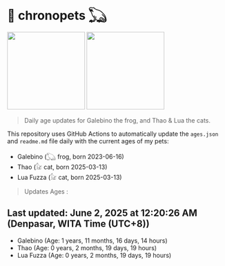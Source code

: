 # 🐾 chronopets 𓆏
<img src="https://github.com/user-attachments/assets/802b3632-7c4b-4232-a3a0-8b1d8fa6f04d" widht=180 height=180 >
<img src="https://github.com/user-attachments/assets/16687005-7ebb-4607-be57-0c8e528fed06" widht=180 height=180 >

> Daily age updates for Galebino the frog, and Thao & Lua the cats.

This repository uses GitHub Actions to automatically update the `ages.json` and `readme.md` file daily with the current ages of my pets: <br>
- Galebino (𓆏 frog, born 2023-06-16)
- Thao (𓃠 cat, born 2025-03-13)
- Lua Fuzza (𓃠 cat, born 2025-03-13)

> Updates Ages :

## Last updated: June 2, 2025 at 12:20:26 AM (Denpasar, WITA Time (UTC+8))

- Galebino (Age: 1 years, 11 months, 16 days, 14 hours)
- Thao (Age: 0 years, 2 months, 19 days, 19 hours)
- Lua Fuzza (Age: 0 years, 2 months, 19 days, 19 hours)

